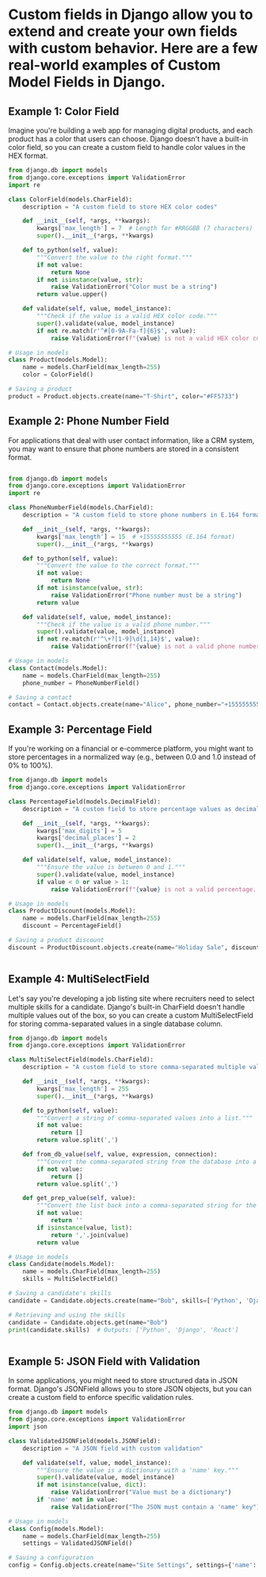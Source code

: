 # Custom fields in Django allow you to extend and create your own fields with custom behavior. Here are a few real-world examples of Custom Model Fields in Django.

## Example 1: Color Field
Imagine you're building a web app for managing digital products, and each product has a color that users can choose. Django doesn't have a built-in color field, so you can create a custom field to handle color values in the HEX format.

```python
from django.db import models
from django.core.exceptions import ValidationError
import re

class ColorField(models.CharField):
    description = "A custom field to store HEX color codes"

    def __init__(self, *args, **kwargs):
        kwargs['max_length'] = 7  # Length for #RRGGBB (7 characters)
        super().__init__(*args, **kwargs)

    def to_python(self, value):
        """Convert the value to the right format."""
        if not value:
            return None
        if not isinstance(value, str):
            raise ValidationError("Color must be a string")
        return value.upper()

    def validate(self, value, model_instance):
        """Check if the value is a valid HEX color code."""
        super().validate(value, model_instance)
        if not re.match(r'^#[0-9A-Fa-f]{6}$', value):
            raise ValidationError(f"{value} is not a valid HEX color code")

# Usage in models
class Product(models.Model):
    name = models.CharField(max_length=255)
    color = ColorField()

# Saving a product
product = Product.objects.create(name="T-Shirt", color="#FF5733")

```
## Example 2: Phone Number Field
For applications that deal with user contact information, like a CRM system, you may want to ensure that phone numbers are stored in a consistent format.
```python

from django.db import models
from django.core.exceptions import ValidationError
import re

class PhoneNumberField(models.CharField):
    description = "A custom field to store phone numbers in E.164 format"

    def __init__(self, *args, **kwargs):
        kwargs['max_length'] = 15  # +15555555555 (E.164 format)
        super().__init__(*args, **kwargs)

    def to_python(self, value):
        """Convert the value to the correct format."""
        if not value:
            return None
        if not isinstance(value, str):
            raise ValidationError("Phone number must be a string")
        return value

    def validate(self, value, model_instance):
        """Check if the value is a valid phone number."""
        super().validate(value, model_instance)
        if not re.match(r'^\+?[1-9]\d{1,14}$', value):
            raise ValidationError(f"{value} is not a valid phone number")

# Usage in models
class Contact(models.Model):
    name = models.CharField(max_length=255)
    phone_number = PhoneNumberField()

# Saving a contact
contact = Contact.objects.create(name="Alice", phone_number="+15555555555")


```
## Example 3: Percentage Field
If you're working on a financial or e-commerce platform, you might want to store percentages in a normalized way (e.g., between 0.0 and 1.0 instead of 0% to 100%).
```python
from django.db import models
from django.core.exceptions import ValidationError

class PercentageField(models.DecimalField):
    description = "A custom field to store percentage values as decimals"

    def __init__(self, *args, **kwargs):
        kwargs['max_digits'] = 5
        kwargs['decimal_places'] = 2
        super().__init__(*args, **kwargs)

    def validate(self, value, model_instance):
        """Ensure the value is between 0 and 1."""
        super().validate(value, model_instance)
        if value < 0 or value > 1:
            raise ValidationError(f"{value} is not a valid percentage. Must be between 0.0 and 1.0.")

# Usage in models
class ProductDiscount(models.Model):
    name = models.CharField(max_length=255)
    discount = PercentageField()

# Saving a product discount
discount = ProductDiscount.objects.create(name="Holiday Sale", discount=0.25)  # Represents 25% discount



```
## Example 4: MultiSelectField
Let's say you're developing a job listing site where recruiters need to select multiple skills for a candidate. Django's built-in CharField doesn't handle multiple values out of the box, so you can create a custom MultiSelectField for storing comma-separated values in a single database column.
```python
from django.db import models
from django.core.exceptions import ValidationError

class MultiSelectField(models.CharField):
    description = "A custom field to store comma-separated multiple values"

    def __init__(self, *args, **kwargs):
        kwargs['max_length'] = 255
        super().__init__(*args, **kwargs)

    def to_python(self, value):
        """Convert a string of comma-separated values into a list."""
        if not value:
            return []
        return value.split(',')

    def from_db_value(self, value, expression, connection):
        """Convert the comma-separated string from the database into a list."""
        if not value:
            return []
        return value.split(',')

    def get_prep_value(self, value):
        """Convert the list back into a comma-separated string for the database."""
        if not value:
            return ''
        if isinstance(value, list):
            return ','.join(value)
        return value

# Usage in models
class Candidate(models.Model):
    name = models.CharField(max_length=255)
    skills = MultiSelectField()

# Saving a candidate's skills
candidate = Candidate.objects.create(name="Bob", skills=['Python', 'Django', 'React'])

# Retrieving and using the skills
candidate = Candidate.objects.get(name="Bob")
print(candidate.skills)  # Outputs: ['Python', 'Django', 'React']



```
## Example 5: JSON Field with Validation
In some applications, you might need to store structured data in JSON format. Django's JSONField allows you to store JSON objects, but you can create a custom field to enforce specific validation rules.
```python
from django.db import models
from django.core.exceptions import ValidationError
import json

class ValidatedJSONField(models.JSONField):
    description = "A JSON field with custom validation"

    def validate(self, value, model_instance):
        """Ensure the value is a dictionary with a 'name' key."""
        super().validate(value, model_instance)
        if not isinstance(value, dict):
            raise ValidationError("Value must be a dictionary")
        if 'name' not in value:
            raise ValidationError("The JSON must contain a 'name' key")

# Usage in models
class Config(models.Model):
    name = models.CharField(max_length=255)
    settings = ValidatedJSONField()

# Saving a configuration
config = Config.objects.create(name="Site Settings", settings={'name': 'My Site', 'theme': 'dark'})



```

```python



```

```python



```

```python



```

```python



```

```python



```

```python



```

```python



```

```python



```

```python



```

```python



```

```python



```

```python



```

```python



```

```python



```

```python



```

```python



```

```python



```

```python



```

```python



```

```python



```

```python



```

```python



```

```python



```